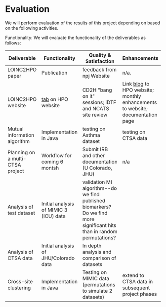 # Evaluation

We will perform evaluation of the results of this project depending on based on the following activities.


Functionality:
We will evaluate the functionality of the deliverables as follows:

Deliverable | Functionality | Quality & Satisfaction | Enhancements 
-- | -- | -- | --
LOINC2HPO paper | Publication |  feedback from npj Website | n/a. 
LOINC2HPO website | [tab](https://hpo.jax.org/app/browse/term/HP:0002153) on HPO website | CD2H "bang on it" sessions; iDTF and NCATS site review | Link [blog](https://npjdigitalmedcommunity.nature.com/users/256992-aaron-zhang/posts/48542-integrating-laboratory-tests-for-deep-phenotyping-and-biomarker-discovery) to HPO website; monthly enhancements to website; documentation page
Mutual information algorithm | Implementation in Java | testing on Asthma dataset | testing on CTSA data
Planning on a multi-CTSA project  | Workflow for coming 6 montsh | Submit IRB and other documentation (U Colorado, JHU) | n/a
Analysis of test dataset | Initial analysis of MIMIC 3 (ICU) data | validation MI algorithm--do we find published biomarkers? Do we find more significant hits than in random permutations? |
Analysis of CTSA data | Initial analysis of JHU/Colorado data | In depth analysis and comparison of datasets |
Cross-site clustering | Implementation in Java | Testing on MIMIC data (permutations to simulate 2 datasets) | extend to CTSA data in subsequent project phases

